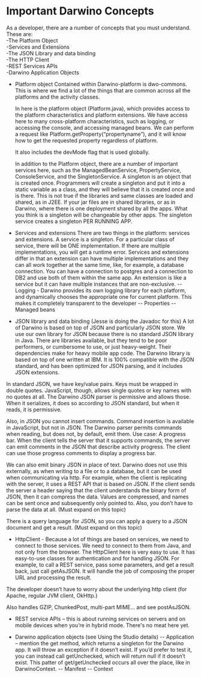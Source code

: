 Important Darwino Concepts
=======================

As a developer, there are a number of concepts that you must understand. These are:  
-The Platform Object  
-Services and Extensions  
-The JSON Library and data binding  
-The HTTP Client  
-REST Services APIs  
-Darwino Application Objects


- Platform object
	Contained within Darwino-platform is dwo-commons. This is where we find a lot of the things that are common across all the platforms and the activity classes. 
    
	In here is the platform object (Platform.java), which provides access to the platform characteristics and platform extensions. We have access here to many cross-platform characteristics, such as logging, or accessing the console, and accessing managed beans. We can perform a request like Platform.getProperty(“propertyname”), and it will know how to get the requested property regardless of platform. 
    
	It also includes the devMode flag that is used globally.  
    
	In addition to the Platform object, there are a number of important services here, such as the ManagedBeanService, PropertyService, ConsoleService, and the SingletonService. A singleton is an object that is created once. Programmers will create a singleton and put it into a static variable as a class, and they will believe that it is created once and is there. This is not true if the libraries and same classes are loaded and shared, as in J2EE. If your jar files are in shared libraries, or as in Darwino, where there is one deployment shared by all the apps. What you think is a singleton will be changeable by other apps. The singleton service creates a singleton PER RUNNING APP.
    
- Services and extensions
There are two things in the platform: services and extensions. A service is a singleton. For a particular class of service, there will be ONE implementation. If there are multiple implementations, you will get a runtime error.
Services and extensions differ in that an extension can have multiple implementations and they can all work together at the same time, like, for example, a database connection. You can have a connection to postgres and a connection to DB2 and use both of them within the same app. An extension is like a service but it can have multiple instances that are non-exclusive.
	-- Logging - Darwino provides its own logging library for each platform, and dynamically chooses the appropriate one for current platform.  This makes it completely transparent to the developer
	-- Properties
	-- Managed beans


- JSON library and data binding (Jesse is doing the Javadoc for this)
A lot of Darwino is based on top of JSON and particularly JSON store. We use our own library for JSON because there is no standard JSON library in Java. There are libraries available, but they tend to be poor performers, or cumbersome to use, or just heavy-weight. Their dependencies make for heavy mobile app code. The Darwino library is based on top of one written at IBM. It is 100% compatible with the JSON standard, and has been optimized for JSON parsing, and it includes JSON extensions. 

 In standard JSON, we have key/value pairs. Keys must be wrapped in double quotes. JavaScript, though, allows single quotes or key names with no quotes at all. The Darwino JSON parser is permissive and allows those. When it serializes, it does so according to JSON standard, but when it reads, it is permissive.
 
 Also, in JSON you cannot insert commands. Command insertion is available in JavaScript, but not in JSON. The Darwino parser permits commands when reading, but does not, by default, emit them.
Use case: A progress bar. When the client tells the server that it supports commands, the server can emit comments in the JSON that describe activity progress. The client can use those progress comments to display a progress bar.
 
 We can also emit binary JSON in place of text. Darwino does not use this externally, as when writing to a file or to a database, but it can be used when communicating via http. For example, when the client is replicating with the server, it uses a REST API that is based on JSON. If the client sends the server a header saying that the client understands the binary form of JSON, then it can compress the data. Values are compressed, and names can be sent once and subsequently only pointed to. Also, you don’t have to parse the data at all. (Must expand on this topic) 
 
 There is a query language for JSON, so you can apply a query to a JSON document and get a result. (Must expand on this topic)

- HttpClient - Because a lot of things are based on services, we need to connect to those services. We need to connect to them from Java, and not only from the browser. The HttpClient here is very easy to use. It has easy-to-use classes for authentication and for handling JSON. For example, to call a REST service, pass some parameters, and get a result back, just call getAsJSON. It will handle the job of composing the proper URL and processing the result.
 
 The developer doesn’t have to worry about the underlying http client (for Apache, regular JVM client, OkHttp.)
 
 Also handles GZIP, ChunkedPost, multi-part MIME… and see postAsJSON.


- REST service APIs – this is about running services on servers and on mobile devices when you’re in hybrid mode. There's no meat here yet. 

- Darwino application objects (see Using the Studio details)
-- Application – mention the get method, which returns a singleton for the Darwino app. It will throw an exception if it doesn’t exist. If you’d prefer to test it, you can instead call getUnchecked, which will return null if it doesn’t exist. This patter of get/getUnchecked occurs all over the place, like in DarwinoContext.
-- Manifest
-- Context
